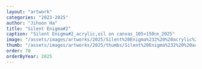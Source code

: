 ```yaml
---
layout: "artwork"
categories: "2023-2025"
author: "Jihoon Ha"
title: "Silent Enigma#2"
caption: "Silent Enigma#2_acrylic,oil on canvas_105×150㎝_2025"
image: "/assets/images/artworks/2025/Silent%20Enigma%232%20%20acrylic%2Coil%20on%20canvas%20105x150cm%202025.jpg"
thumb: "/assets/images/artworks/2025/thumbs/Silent%20Enigma%232%20%20acrylic%2Coil%20on%20canvas%20105x150cm%202025.jpg"
order: 70
orderByYear: 2025
---
```

